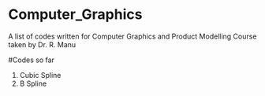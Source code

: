 # Computer_Graphics
A list of codes written for Computer Graphics and Product Modelling Course taken by Dr. R. Manu 

#Codes so far

1. Cubic Spline
2. B Spline
